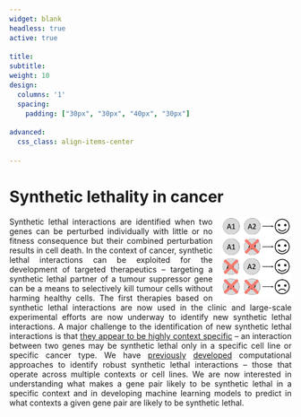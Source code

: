 ```yaml
---
widget: blank
headless: true
active: true

title: 
subtitle:
weight: 10  
design:
  columns: '1'
  spacing:
    padding: ["30px", "30px", "40px", "30px"]

advanced:
  css_class: align-items-center

---
```


<div>
  <h1>Synthetic lethality in cancer</h1>
  <img src="SyntheticLethality.png" style="margin:0 0 0 15px; float:right; width: 25%" />
  <p style="text-align: justify;">Synthetic lethal interactions are identified when two genes can be perturbed individually with little or no fitness consequence but their combined perturbation results in cell death. In the context of cancer, synthetic lethal interactions can be exploited for the development of targeted therapeutics – targeting a synthetic lethal partner of a tumour suppressor gene can be a means to selectively kill tumour cells without harming healthy cells. The first therapies based on synthetic lethal interactions are now used in the clinic and large-scale experimental efforts are now underway to identify new synthetic lethal interactions. A major challenge to the identification of new synthetic lethal interactions is that <a href="https://doi.org/10.1016/j.trecan.2018.08.003">they appear to be highly context specific</a> – an interaction between two genes may be synthetic lethal only in a specific cell line or specific cancer type. We have <a href="https://doi.org/10.7554/eLife.58925">previously</a> <a href="https://doi.org/10.1016/j.cels.2021.08.006">developed</a> computational approaches to identify robust synthetic lethal interactions – those that operate across multiple contexts or cell lines. We are now interested in understanding what makes a gene pair likely to be synthetic lethal in a specific context and in developing machine learning models to predict in what contexts a given gene pair are likely to be synthetic lethal.</p>
</div>
